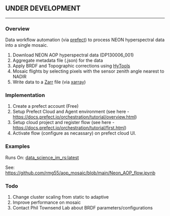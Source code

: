 
## UNDER DEVELOPMENT

---
### Overview

Data workflow automation (via [prefect](https://www.prefect.io/)) to process NEON hyperspectral data into a single mosaic.

1. Download NEON AOP hyperspectral data (DP130006_001)
2. Aggregate metadata file (.json) for the data
3. Apply BRDF and Topographic corrections using [HyTools](https://github.com/EnSpec/hytools)
4. Mosaic flights by selecting pixels with the sensor zenith angle nearest to NADIR
5. Write data to a [Zarr](https://zarr.readthedocs.io/en/stable/tutorial.html#usage-tips) file (via [xarray](http://xarray.pydata.org/en/stable/generated/xarray.Dataset.to_zarr.html))

### Implementation

1. Create a prefect account (Free)
2. Setup Prefect Cloud and Agent environment (see here - https://docs.prefect.io/orchestration/tutorial/overview.html)
3. Setup cloud project and register flow (see here - https://docs.prefect.io/orchestration/tutorial/first.html)
4. Activate flow (configure as necassary) on prefect cloud UI.

### Examples

Runs On: [data_science_im_rs:latest](https://hub.docker.com/layers/rowangaffney/data_science_im_rs/latest/images/sha256-bcb165314a8fc41b0a6413d2bbb491be74cdb24d625a82d3ac90951ee6902d3b?context=repo)

See: https://github.com/rmg55/aop_mosaic/blob/main/Neon_AOP_flow.ipynb

### Todo

1. Change cluster scaling from static to adaptive
2. Improve performance on mosaic
3. Contact Phil Townsend Lab about BRDF parameters/configurations
